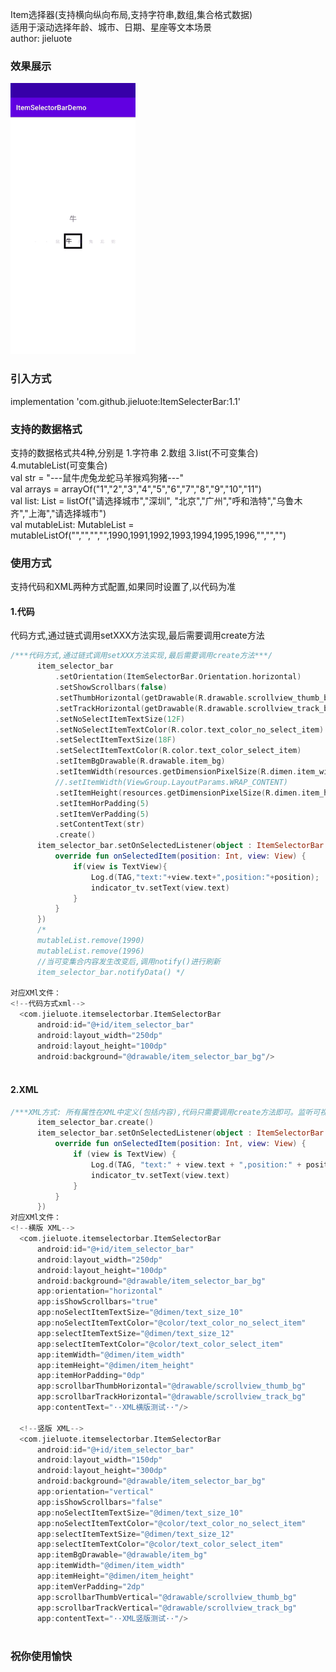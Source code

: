 Item选择器(支持横向纵向布局,支持字符串,数组,集合格式数据)<br>
适用于滚动选择年龄、城市、日期、星座等文本场景<br>
author: jieluote

### 效果展示 ###
![image](https://github.com/jieluote/ItemSelecterBar/blob/master/ItemSelectorBarDemo.gif)


### 引入方式 ###
implementation 'com.github.jieluote:ItemSelecterBar:1.1'


### 支持的数据格式 ###
支持的数据格式共4种,分别是 1.字符串 2.数组 3.list(不可变集合) 4.mutableList(可变集合)<br>
val str = "---鼠牛虎兔龙蛇马羊猴鸡狗猪---"<br>
val arrays = arrayOf("1","2","3","4","5","6","7","8","9","10","11")<br>
val list: List<String> = listOf("请选择城市","深圳", "北京","广州","呼和浩特","乌鲁木齐","上海","请选择城市")<br>
val mutableList: MutableList<Any> = mutableListOf("","","","",1990,1991,1992,1993,1994,1995,1996,"","","")<br>

### 使用方式 ###
支持代码和XML两种方式配置,如果同时设置了,以代码为准

#### 1.代码 ####
代码方式,通过链式调用setXXX方法实现,最后需要调用create方法<br>
  ```kotlin
  /***代码方式,通过链式调用setXXX方法实现,最后需要调用create方法***/
        item_selector_bar
            .setOrientation(ItemSelectorBar.Orientation.horizontal)             //方向
            .setShowScrollbars(false)                                           //是否显示滚动条
            .setThumbHorizontal(getDrawable(R.drawable.scrollview_thumb_bg)!!)  //设置滚动条Thumb背景 (Android 29及以上支持)
            .setTrackHorizontal(getDrawable(R.drawable.scrollview_track_bg)!!)  //设置滚动条Track背景 (Android 29及以上支持)
            .setNoSelectItemTextSize(12F)                                       //未选中文本大小
            .setNoSelectItemTextColor(R.color.text_color_no_select_item)        //未选中文本颜色
            .setSelectItemTextSize(18F)                                         //选中文本大小
            .setSelectItemTextColor(R.color.text_color_select_item)             //选中文本颜色
            .setItemBgDrawable(R.drawable.item_bg)                              //item背景
            .setItemWidth(resources.getDimensionPixelSize(R.dimen.item_width))  //宽度(如果不设置,默认为wrap)
            //.setItemWidth(ViewGroup.LayoutParams.WRAP_CONTENT)                //宽度wrap,文本长度都一样时推荐使用固定尺寸
            .setItemHeight(resources.getDimensionPixelSize(R.dimen.item_height))//同上
            .setItemHorPadding(5)                                               //左右padding(wrap时需要有padding,否则都挤到一起了)
            .setItemVerPadding(5)                                               //上下padding,同上
            .setContentText(str)                                                //内容,可以是上方的四种格式数据
            .create()                                                           //创建(create必须调用,其它可选)
        item_selector_bar.setOnSelectedListener(object : ItemSelectorBar.OnSelectedListener {
            override fun onSelectedItem(position: Int, view: View) {
                if(view is TextView){
                    Log.d(TAG,"text:"+view.text+",position:"+position);
                    indicator_tv.setText(view.text)
                }
            }
        })
        /*
        mutableList.remove(1990)
        mutableList.remove(1996)
        //当可变集合内容发生改变后,调用notify()进行刷新
        item_selector_bar.notifyData() */
  
  对应XMl文件：
  <!--代码方式xml-->
    <com.jieluote.itemselectorbar.ItemSelectorBar
        android:id="@+id/item_selector_bar"
        android:layout_width="250dp"
        android:layout_height="100dp"
        android:background="@drawable/item_selector_bar_bg"/>
      
  ```
  
  #### 2.XML ####
  ```kotlin
  /***XML方式: 所有属性在XML中定义(包括内容),代码只需要调用create方法即可。监听可视需求调用***/
        item_selector_bar.create()
        item_selector_bar.setOnSelectedListener(object : ItemSelectorBar.OnSelectedListener {
            override fun onSelectedItem(position: Int, view: View) {
                if (view is TextView) {
                    Log.d(TAG, "text:" + view.text + ",position:" + position);
                    indicator_tv.setText(view.text)
                }
            }
        })
  对应XMl文件：
  <!--横版 XML-->
    <com.jieluote.itemselectorbar.ItemSelectorBar
        android:id="@+id/item_selector_bar"
        android:layout_width="250dp"
        android:layout_height="100dp"
        android:background="@drawable/item_selector_bar_bg"
        app:orientation="horizontal"
        app:isShowScrollbars="true"
        app:noSelectItemTextSize="@dimen/text_size_10"
        app:noSelectItemTextColor="@color/text_color_no_select_item"
        app:selectItemTextSize="@dimen/text_size_12"
        app:selectItemTextColor="@color/text_color_select_item"
        app:itemWidth="@dimen/item_width"
        app:itemHeight="@dimen/item_height"
        app:itemHorPadding="0dp"
        app:scrollbarThumbHorizontal="@drawable/scrollview_thumb_bg"
        app:scrollbarTrackHorizontal="@drawable/scrollview_track_bg"
        app:contentText="··XML横版测试··"/>

    <!--竖版 XML-->
    <com.jieluote.itemselectorbar.ItemSelectorBar
        android:id="@+id/item_selector_bar"
        android:layout_width="150dp"
        android:layout_height="300dp"
        android:background="@drawable/item_selector_bar_bg"
        app:orientation="vertical"
        app:isShowScrollbars="false"
        app:noSelectItemTextSize="@dimen/text_size_10"
        app:noSelectItemTextColor="@color/text_color_no_select_item"
        app:selectItemTextSize="@dimen/text_size_12"
        app:selectItemTextColor="@color/text_color_select_item"
        app:itemBgDrawable="@drawable/item_bg"
        app:itemWidth="@dimen/item_width"
        app:itemHeight="@dimen/item_height"
        app:itemVerPadding="2dp"
        app:scrollbarThumbVertical="@drawable/scrollview_thumb_bg"
        app:scrollbarTrackVertical="@drawable/scrollview_track_bg"
        app:contentText="··XML竖版测试··"/>
   
  ```
  ### 祝你使用愉快 ###
  
